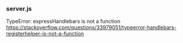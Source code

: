### server.js

TypeError: expressHandlebars is not a function
https://stackoverflow.com/questions/33979051/typeerror-handlebars-registerhelper-is-not-a-function